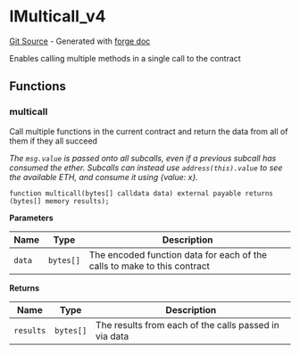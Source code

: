 # IMulticall_v4
[Git Source](https://github.com/uniswap/v4-periphery/blob/3f295d8435e4f776ea2daeb96ce1bc6d63f33fc7/src/interfaces/IMulticall_v4.sol) - Generated with [forge doc](https://book.getfoundry.sh/reference/forge/forge-doc)

Enables calling multiple methods in a single call to the contract


## Functions
### multicall

Call multiple functions in the current contract and return the data from all of them if they all succeed

*The `msg.value` is passed onto all subcalls, even if a previous subcall has consumed the ether.
Subcalls can instead use `address(this).value` to see the available ETH, and consume it using {value: x}.*


```solidity
function multicall(bytes[] calldata data) external payable returns (bytes[] memory results);
```
**Parameters**

|Name|Type|Description|
|----|----|-----------|
|`data`|`bytes[]`|The encoded function data for each of the calls to make to this contract|

**Returns**

|Name|Type|Description|
|----|----|-----------|
|`results`|`bytes[]`|The results from each of the calls passed in via data|


